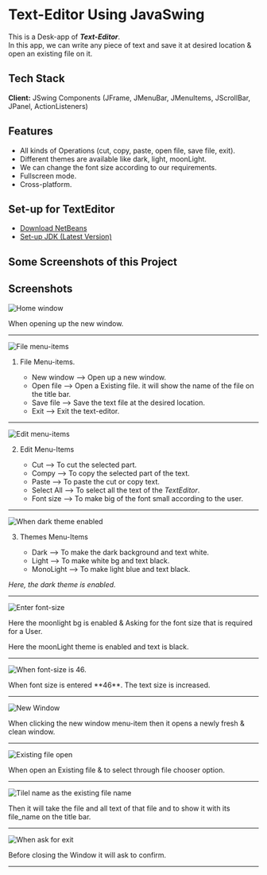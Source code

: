 # Text-Editor Using JavaSwing

This is a Desk-app  of <strong><i>Text-Editor</i></strong>. <br> In this app, we can write any piece of text and save it at desired location & open an existing file on it.

## Tech Stack

**Client:** JSwing Components (JFrame, JMenuBar, JMenuItems, JScrollBar, JPanel, ActionListeners)

## Features

- All kinds of Operations (cut, copy, paste, open file, save file, exit).
- Different themes are available like dark, light, moonLight.
- We can change the font size according to our requirements.
- Fullscreen mode.
- Cross-platform.

## Set-up for TextEditor

 - [Download NetBeans](https://netbeans.apache.org/download/index.html)
 - [Set-up JDK (Latest Version)](https://www.oracle.com/java/technologies/downloads/)

## Some Screenshots of this Project


## Screenshots

![Home window](https://github.com/saroj379/Text_Editor_Desk_App/blob/main/ScreenShots/Screenshot%202023-08-12%20221716.png)
<p>When opening up the new window.</p>
<hr>

![File menu-items](https://github.com/saroj379/Text_Editor_Desk_App/blob/main/ScreenShots/Screenshot%202023-08-12%20221724.png)

<ol>
    <li>File Menu-items.</li>
    	<ul>
           <li>New window  -->  Open up a new window.</li>
           <li>Open file  -->  Open a Existing file. it will show the name of the file on the title bar.</li>
           <li>Save file  -->  Save the text file at the desired location.</li> 
           <li>Exit -->  Exit the text-editor.</li>
        </ul>
</ol>
<hr>

![Edit menu-items](https://github.com/saroj379/Text_Editor_Desk_App/blob/main/ScreenShots/Screenshot%202023-08-12%20221733.png)
<ol start="2">
	<li>Edit Menu-Items</li>
		<ul>
			 <li>Cut  -->  To cut the selected part.</li>
			 <li>Compy  -->  To copy the selected part of the text.</li>
			 <li>Paste  -->  To paste the cut or copy text.</li>
			 <li>Select All  -->  To select all the text of the <i>TextEditor</i>.</li>
			 <li>Font size  -->  To make big of the font small according to the user.</li>
		</ul>
</ol>
<hr>

![When dark theme enabled](https://github.com/saroj379/Text_Editor_Desk_App/blob/main/ScreenShots/Screenshot%202023-08-12%20221809.png)
<ol start="3">
	<li>Themes Menu-Items</li>
		<ul>
			 <li>Dark  -->  To make the dark background and text white.</li>
			 <li>Light  -->  To make white bg and text black.</li>
			 <li>MonoLight  -->  To make light blue and text black.</li>
		</ul>
</ol>
<p> <i>Here, the dark theme is enabled.</i></p>
<hr>


![Enter font-size](https://github.com/saroj379/Text_Editor_Desk_App/blob/main/ScreenShots/Screenshot%202023-08-12%20221936.png)
<p>Here the moonlight bg is enabled & Asking for the font size that is required for a User.</p>
<p>Here the moonLight theme is enabled and text is black.</p>
<hr>

![When font-size is 46.](https://github.com/saroj379/Text_Editor_Desk_App/blob/main/ScreenShots/Screenshot%202023-08-12%20221942.png)
<p>When font size is entered **46**. The text size is increased.</p>
<hr>

![New Window](https://github.com/saroj379/Text_Editor_Desk_App/blob/main/ScreenShots/Screenshot%202023-08-12%20222011.png)
<p>When clicking the new window menu-item then it opens a newly fresh & clean window.</p>
<hr>

![Existing file open](https://github.com/saroj379/Text_Editor_Desk_App/blob/main/ScreenShots/Screenshot%202023-08-12%20222030.png)
<p>When open an Existing file & to select through file chooser option.</p>
<hr>

![Tilel name as the existing file name](https://github.com/saroj379/Text_Editor_Desk_App/blob/main/ScreenShots/Screenshot%202023-08-12%20222056.png) 
<p>Then it will take the file and all text of that file and to show it with its file_name on the title bar.</p>
<hr>

![When ask for exit](https://github.com/saroj379/Text_Editor_Desk_App/blob/main/ScreenShots/Screenshot%202023-08-12%20222253.png)
<p>Before closing the Window it will ask to confirm.</p>
<hr>
